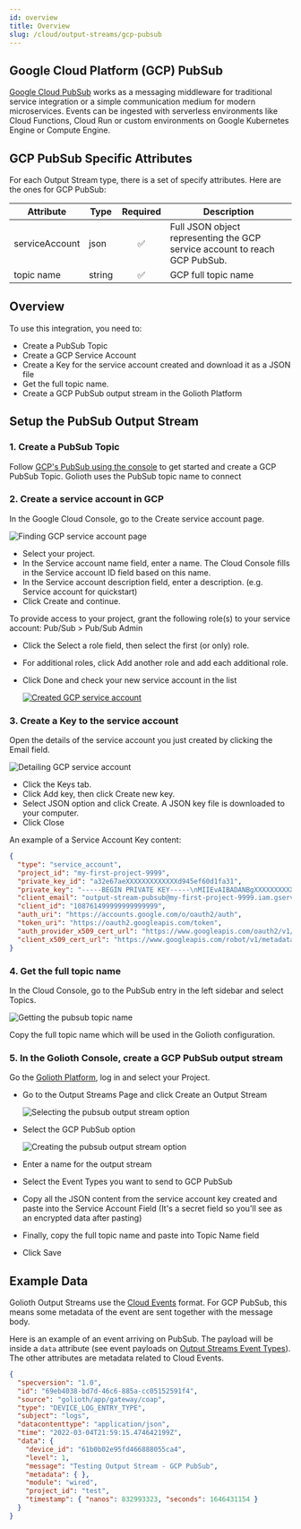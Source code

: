 ```yaml
---
id: overview
title: Overview
slug: /cloud/output-streams/gcp-pubsub
---
```


## Google Cloud Platform (GCP) PubSub

[Google Cloud PubSub](https://cloud.google.com/pubsub/) works as a messaging middleware for traditional service integration or a simple communication medium for modern microservices. Events can be ingested with serverless environments like Cloud Functions, Cloud Run or custom environments on Google Kubernetes Engine or Compute Engine.

## GCP PubSub Specific Attributes

For each Output Stream type, there is a set of specify attributes. Here are the ones for GCP PubSub:

| Attribute        | Type   | Required | Description                                                                                                                                                                                    |
| ---------------- | ------ |:--------:| ---------------------------------------------------------------------------------------------------------------------------------------------------------------------------------------------- |
| serviceAccount | json | ✅       | Full JSON object representing the GCP service account to reach GCP PubSub. |
| topic name | string | ✅       | GCP full topic name |

## Overview

To use this integration, you need to:

- Create a PubSub Topic
- Create a GCP Service Account
- Create a Key for the service account created and download it as a JSON file
- Get the full topic name.
- Create a GCP PubSub output stream in the Golioth Platform

## Setup the PubSub Output Stream

### 1. Create a PubSub Topic

Follow [GCP's PubSub using the console](https://cloud.google.com/pubsub/docs/create-topic-console) to get started and create a GCP PubSub Topic. Golioth uses the PubSub topic name to connect

### 2. Create a service account in GCP

In the Google Cloud Console, go to the Create service account page.

![Finding GCP service account page](./assets/gcp-iam-create-service-acc.png)

- Select your project.
- In the Service account name field, enter a name. The Cloud Console fills in the Service account ID field based on this name.
- In the Service account description field, enter a description. (e.g. Service account for quickstart)
- Click Create and continue.

To provide access to your project, grant the following role(s) to your service account: Pub/Sub > Pub/Sub Admin

- Click the Select a role field, then select the first (or only) role.
- For additional roles, click Add another role and add each additional role.
- Click Done and check your new service account in the list

  [![Created GCP service account](./assets/gcp-created-service-acc.png)](./assets/gcp-created-service-acc.png)

### 3. Create a Key to the service account

Open the details of the service account you just created by clicking the Email field.

![Detailing GCP service account](./assets/gcp-detailing-service-acc.png)

- Click the Keys tab.
- Click Add key, then click Create new key.
- Select JSON option and click Create. A JSON key file is downloaded to your computer.
- Click Close

An example of a Service Account Key content:

```json
{
  "type": "service_account",
  "project_id": "my-first-project-9999",
  "private_key_id": "a32e67aeXXXXXXXXXXXXXd945ef60d1fa31",
  "private_key": "-----BEGIN PRIVATE KEY-----\nMIIEvAIBADANBgXXXXXXXXXXXXXXXXXXxDpQQ==\n-----END PRIVATE KEY-----\n",
  "client_email": "output-stream-pubsub@my-first-project-9999.iam.gserviceaccount.com",
  "client_id": "108761499999999999999",
  "auth_uri": "https://accounts.google.com/o/oauth2/auth",
  "token_uri": "https://oauth2.googleapis.com/token",
  "auth_provider_x509_cert_url": "https://www.googleapis.com/oauth2/v1/certs",
  "client_x509_cert_url": "https://www.googleapis.com/robot/v1/metadata/x509/output-stream-pubsub%40my-first-project-9999.iam.gserviceaccount.com"
}
```

### 4. Get the full topic name

In the Cloud Console, go to the PubSub entry in the left sidebar and select Topics.

![Getting the pubsub topic name](./assets/gcp-pubsub-topic-name.png)

Copy the full topic name which will be used in the Golioth configuration.

### 5. In the Golioth Console, create a GCP PubSub output stream

Go the [Golioth Platform](https://console.golioth.io), log in and select your Project.

- Go to the Output Streams Page and click Create an Output Stream

  ![Selecting the pubsub output stream option](./assets/golioth-gcp-output-stream.png)

- Select the GCP PubSub option

  ![Creating the pubsub output stream option](./assets/golioth-creating-pubsub-output-stream.png)

- Enter a name for the output stream
- Select the Event Types you want to send to GCP PubSub
- Copy all the JSON content from the service account key created and paste into the Service Account Field (It's a secret field so you'll see as an encrypted data after pasting)
- Finally, copy the full topic name and paste into Topic Name field
- Click Save

## Example Data

Golioth Output Streams use the [Cloud Events](https://cloudevents.io) format. For GCP PubSub, this means some metadata of the event are sent together with the message body.

Here is an example of an event arriving on PubSub. The payload will be inside a `data` attribute (see event payloads on [Output Streams Event Types](/cloud/output-streams/event-types/events)). The other attributes are metadata related to Cloud Events.

```json
{
  "specversion": "1.0",
  "id": "69eb4038-bd7d-46c6-885a-cc05152591f4",
  "source": "golioth/app/gateway/coap",
  "type": "DEVICE_LOG_ENTRY_TYPE",
  "subject": "logs",
  "datacontenttype": "application/json",
  "time": "2022-03-04T21:59:15.474642199Z",
  "data": {
    "device_id": "61b0b02e95fd466888055ca4",
    "level": 1,
    "message": "Testing Output Stream - GCP PubSub",
    "metadata": { },
    "module": "wired",
    "project_id": "test",
    "timestamp": { "nanos": 832993323, "seconds": 1646431154 }
  }
}
```
